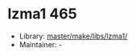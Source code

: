 # lzma1 465
  - Library: [master/make/libs/lzma1/](https://github.com/Freetz-NG/freetz-ng/tree/master/make/libs/lzma1/)
  - Maintainer: -

